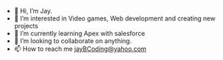 - 👋 Hi, I’m Jay.
- 👀 I’m interested in Video games, Web development and creating new projects
- 🌱 I’m currently learning Apex with salesforce
- 💞️ I’m looking to collaborate on anything. 
- 📫 How to reach me jayBCoding@yahoo.com

<!---
jayBCodingMachine/jayBCodingMachine is a ✨ special ✨ repository because its `README.md` (this file) appears on your GitHub profile.
You can click the Preview link to take a look at your changes.
--->

